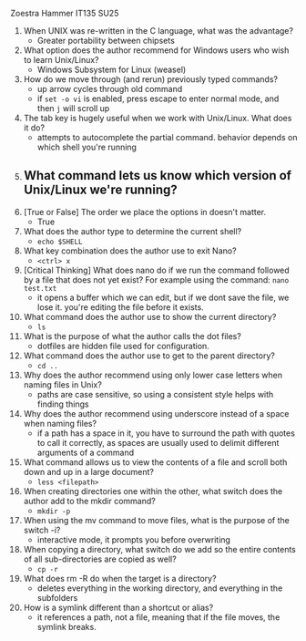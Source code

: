 Zoestra Hammer
IT135 SU25


1. When UNIX was re-written in the C language, what was the advantage?
	- Greater portability between chipsets
2. What option does the author recommend for Windows users who wish to learn Unix/Linux?
	- Windows Subsystem for Linux (weasel)
3. How do we move through (and rerun) previously typed commands?
	-  up arrow cycles through old command
	- if `set -o vi` is enabled, press escape to enter normal mode, and then `j` will scroll up
4. The tab key is hugely useful when we work with Unix/Linux. What does it do?
	- attempts to autocomplete the partial command. behavior depends on which shell you're running
5. What command lets us know which version of Unix/Linux we're running?
	- 
6. [True or False] The order we place the options in doesn't matter.
	- True
7. What does the author type to determine the current shell?
	-  `echo $SHELL`
8. What key combination does the author use to exit Nano?
	- `<ctrl> x`
9. [Critical Thinking] What does nano do if we run the command followed by a file that does not yet exist? For example using the command: `nano test.txt`
	- it opens a buffer which we can edit, but if we dont save the file, we lose it. you're editing the file before it exists.
10. What command does the author use to show the current directory?
	- `ls`
11. What is the purpose of what the author calls the dot files?
	- dotfiles are hidden file used for configuration.
12. What command does the author use to get to the parent directory?
	- `cd ..`
13. Why does the author recommend using only lower case letters when naming files in Unix?
	- paths are case sensitive, so using a consistent style helps with finding things
14. Why does the author recommend using underscore instead of a space when naming files?
	- if a path has a space in it, you have to surround the path with quotes to call it correctly, as spaces are usually used to delimit different arguments of a command
15. What command allows us to view the contents of a file and scroll both down and up in a large document?
	- `less <filepath>`
16. When creating directories one within the other, what switch does the author add to the mkdir command?
	- `mkdir -p` 
17. When using the mv command to move files, what is the purpose of the switch -i?
	- interactive mode, it prompts you before overwriting
18. When copying a directory, what switch do we add so the entire contents of all sub-directories are copied as well?
	- `cp -r`
19. What does rm -R do when the target is a directory?
	- deletes everything in the working directory, and everything in the subfolders
20. How is a symlink different than a shortcut or alias?
	- it references a path, not a file, meaning that if the file moves, the symlink breaks.
